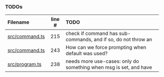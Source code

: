 ### TODOs
| Filename | line # | TODO
|:------|:------:|:------
| [src/command.ts](src/command.ts#L215) | 215 | check if command has sub-commands, and if so, do not throw an
| [src/command.ts](src/command.ts#L243) | 243 | How can we force prompting when default was used?
| [src/program.ts](src/program.ts#L238) | 238 | needs more use-cases: only do something when msg is set, and have
